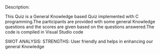 Description:


This Quiz is a General Knowledge based Quiz implemented with C programming.The participants are provided with some general Knowledge questions and the scores are given based on the questions answered.The code is compiled in Visual Studio code

SWOT ANALYSIS:
STRENGTHS:
User friendly and helps in enhancing our general Knowledge



